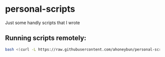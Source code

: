# personal-scripts
Just some handly scripts that I wrote

## Running scripts remotely:

```bash
bash <(curl -L https://raw.githubusercontent.com/ahoneybun/personal-scripts/main/s76-test-suite/pang12-test.sh)
```
